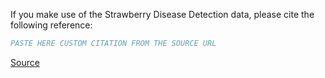 If you make use of the Strawberry Disease Detection data, please cite the following reference:

``` bibtex
PASTE HERE CUSTOM CITATION FROM THE SOURCE URL
```

[Source](https://www.mdpi.com/1424-8220/21/19/6565)